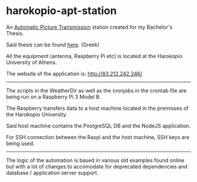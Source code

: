 # harokopio-apt-station

An [Automatic Picture Transmission](https://en.wikipedia.org/wiki/Automatic_picture_transmission) station created for my Bachelor's Thesis.

Said thesis can be found [here](http://estia.hua.gr/browse/23032). (Greek)

All the equipment (antenna, Raspberry Pi etc) is located at the Harokopio University of Athens.

The website of the application is: http://83.212.242.246/

----

The scripts in the WeatherDir as well as the cronjobs in the crontab file are being run on a Raspberry Pi 3 Model B.

The Raspberry transfers data to a host machine located in the premisses of the Harokopio University.

Said host machine contains the PostgreSQL DB and the NodeJS application.

For SSH connection between the Raspi and the host machine, SSH keys are being used.

----
The logic of the automation is based in various old examples found online but with a lot of changes to accomodate for deprecated dependencies and database / application server support.
